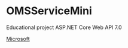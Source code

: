 # OMSServiceMini
Educational project ASP.NET Core Web API 7.0

[Microsoft](https://www.microsoft.com)
